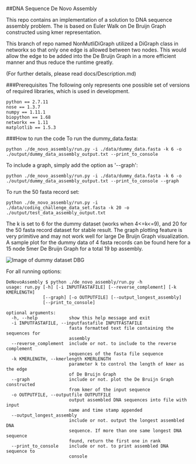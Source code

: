 ##DNA Sequence De Novo Assembly

This repo contains an implementation of a solution to DNA sequence assembly problem. The is based on Euler Walk on De Bruijn Graph constructed using kmer representation. 

This branch of repo named NonMutliDiGraph utilized a DiGraph class in networkx so that only one edge is allowed between two nodes. This would allow the edge to be added into the De Bruijn Graph in a more efficient manner and thus reduce the runtime greatly.

(For further details, please read docs/Description.md)

###Prerequisites
The following only represents one possible set of versions of required libraries, which is used in development.
```
python == 2.7.11
nose == 1.3.7
numpy == 1.11.1
biopython == 1.68
networkx == 1.11
matplotlib == 1.5.3
```

###How to run the code
To run the dummy_data.fasta:  
```
python ./de_novo_assembly/run.py -i ./data/dummy_data.fasta -k 6 -o ./output/dummy_data_assembly_output.txt --print_to_console
```

To include a graph, simply add the option as '--graph':  
```
python ./de_novo_assembly/run.py -i ./data/dummy_data.fasta -k 6 -o ./output/dummy_data_assembly_output.txt --print_to_console --graph
```

To run the 50 fasta record set:  
```
python ./de_novo_assembly/run.py -i ./data/coding_challenge_data_set.fasta -k 20 -o ./output/test_data_assembly_output.txt
```

The k is set to 6 for the dummy dataset (works when 4<=k<=9), and 20 for the 50 fasta record dataset for stable result. The graph plotting feature is very primitive and may not work well for large De Bruijn Graph visualization. A sample plot for the dummy data of 4 fasta records can be found here for a 15 node 5mer De Bruijn Graph for a total 19 bp assembly.

![Image of dummy dataset DBG](https://github.com/guojingyu/DeNovoAssembly/blob/master/dummy_data_de_bruijn.png)

For all running options:  
```
DeNovoAssembly $ python ./de_novo_assembly/run.py -h
usage: run.py [-h] [-i INPUTFASTAFILE] [--reverse_complement] [-k KMERLENGTH]
              [--graph] [-o OUTPUTFILE] [--output_longest_assembly]
              [--print_to_console]

optional arguments:
  -h, --help            show this help message and exit
  -i INPUTFASTAFILE, --inputfastafile INPUTFASTAFILE
                        fasta formatted text file containing the sequences for
                        assembly
  --reverse_complement  include or not. to include to the reverse complement
                        sequences of the fasta file sequence
  -k KMERLENGTH, --kmerlength KMERLENGTH
                        parameter k to control the length of kmer as the edge
                        of De Bruijn Graph
  --graph               include or not. plot the De Bruijn Graph constructed
                        from kmer of the input sequence
  -o OUTPUTFILE, --outputfile OUTPUTFILE
                        output assembled DNA sequences into file with input
                        name and time stamp appended
  --output_longest_assembly
                        include or not. output the longest assembled DNA
                        sequence. If more than one same longest DNA sequence
                        found, return the first one in rank
  --print_to_console    include or not. to print assembled DNA sequence to
                        console

```



